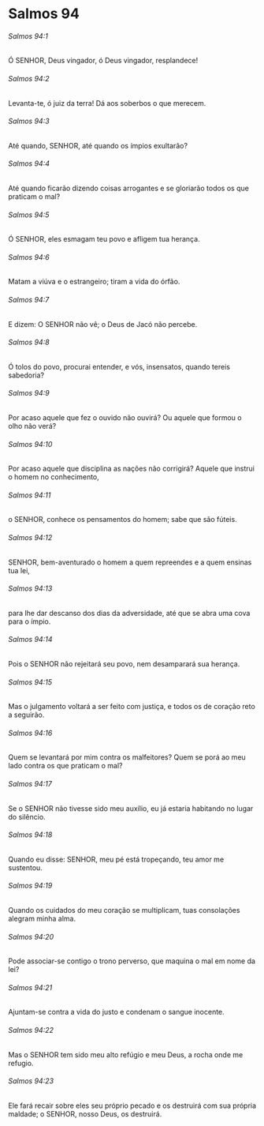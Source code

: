 # Salmos 94

###### Salmos 94:1

Ó SENHOR, Deus vingador, ó Deus vingador, resplandece!

###### Salmos 94:2

Levanta-te, ó juiz da terra! Dá aos soberbos o que merecem.

###### Salmos 94:3

Até quando, SENHOR, até quando os ímpios exultarão?

###### Salmos 94:4

Até quando ficarão dizendo coisas arrogantes e se gloriarão todos os que praticam o mal?

###### Salmos 94:5

Ó SENHOR, eles esmagam teu povo e afligem tua herança.

###### Salmos 94:6

Matam a viúva e o estrangeiro; tiram a vida do órfão.

###### Salmos 94:7

E dizem: O SENHOR não vê; o Deus de Jacó não percebe.

###### Salmos 94:8

Ó tolos do povo, procurai entender, e vós, insensatos, quando tereis sabedoria?

###### Salmos 94:9

Por acaso aquele que fez o ouvido não ouvirá? Ou aquele que formou o olho não verá?

###### Salmos 94:10

Por acaso aquele que disciplina as nações não corrigirá? Aquele que instrui o homem no conhecimento,

###### Salmos 94:11

o SENHOR, conhece os pensamentos do homem; sabe que são fúteis.

###### Salmos 94:12

SENHOR, bem-aventurado o homem a quem repreendes e a quem ensinas tua lei,

###### Salmos 94:13

para lhe dar descanso dos dias da adversidade, até que se abra uma cova para o ímpio.

###### Salmos 94:14

Pois o SENHOR não rejeitará seu povo, nem desamparará sua herança.

###### Salmos 94:15

Mas o julgamento voltará a ser feito com justiça, e todos os de coração reto a seguirão.

###### Salmos 94:16

Quem se levantará por mim contra os malfeitores? Quem se porá ao meu lado contra os que praticam o mal?

###### Salmos 94:17

Se o SENHOR não tivesse sido meu auxílio, eu já estaria habitando no lugar do silêncio.

###### Salmos 94:18

Quando eu disse: SENHOR, meu pé está tropeçando, teu amor me sustentou.

###### Salmos 94:19

Quando os cuidados do meu coração se multiplicam, tuas consolações alegram minha alma.

###### Salmos 94:20

Pode associar-se contigo o trono perverso, que maquina o mal em nome da lei?

###### Salmos 94:21

Ajuntam-se contra a vida do justo e condenam o sangue inocente.

###### Salmos 94:22

Mas o SENHOR tem sido meu alto refúgio e meu Deus, a rocha onde me refugio.

###### Salmos 94:23

Ele fará recair sobre eles seu próprio pecado e os destruirá com sua própria maldade; o SENHOR, nosso Deus, os destruirá.

